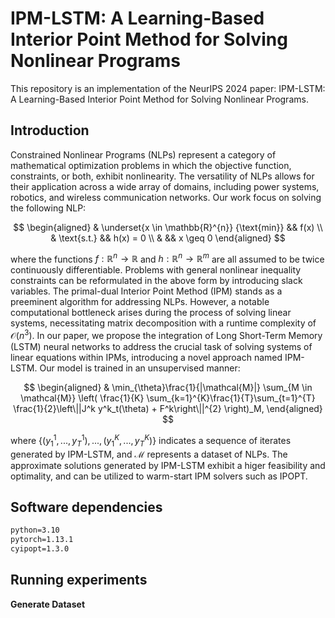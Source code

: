 # IPM-LSTM: A Learning-Based Interior Point Method for Solving Nonlinear Programs
This repository is an implementation of the NeurIPS 2024 paper: IPM-LSTM: A Learning-Based Interior Point Method for Solving Nonlinear Programs.
## Introduction
Constrained Nonlinear Programs (NLPs) represent a category of mathematical optimization problems in which the objective function, constraints, or both, exhibit nonlinearity. The versatility of NLPs allows for their application across a wide array of domains, including power systems, robotics, and wireless communication networks. Our work focus on solving the following NLP:

$$
\begin{aligned}
        & \underset{x \in \mathbb{R}^{n}} {\text{min}} &&  f(x)      \\
        &  \text{s.t.} &&  h(x) = 0    \\
        & &&  x \geq 0 
\end{aligned}
$$

where the functions $f:\mathbb{R}^n\rightarrow \mathbb{R}$ and $h:\mathbb{R}^n\rightarrow \mathbb{R}^m$ are all assumed to be twice continuously differentiable. Problems with general nonlinear inequality constraints can be reformulated in the above form by introducing slack variables. The primal-dual Interior Point Method (IPM) stands as a preeminent algorithm for addressing NLPs. However, a notable computational bottleneck arises during the process of solving linear systems, necessitating matrix decomposition with a runtime complexity of $\mathcal{O}(n^3)$. In our paper, we propose the integration of Long Short-Term Memory (LSTM) neural networks to address the crucial task of solving systems of linear equations within IPMs, introducing a novel approach named IPM-LSTM. Our model is trained in an unsupervised manner:

$$
\begin{aligned}
        & \min_{\theta}\frac{1}{|\mathcal{M}|} \sum_{M \in \mathcal{M}} \left( \frac{1}{K}  \sum_{k=1}^{K}\frac{1}{T}\sum_{t=1}^{T} \frac{1}{2}\left\||J^k y^k_t(\theta) + F^k\right\||^{2} \right)_M,
\end{aligned}
$$

where $\{(y^1_1,..., y^1_T), ..., (y^K_1,..., y^K_T)\}$ indicates a sequence of iterates generated by IPM-LSTM, and $\mathcal{M}$ represents a dataset of NLPs. The approximate solutions generated by IPM-LSTM exhibit a higer feasibility and optimality, and can be utilized to warm-start IPM solvers such as IPOPT.

## Software dependencies

```markdown
python=3.10
pytorch=1.13.1 
cyipopt=1.3.0
```
## Running experiments

**Generate Dataset**
